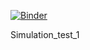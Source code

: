 [![Binder](https://mybinder.org/badge_logo.svg)](https://mybinder.org/v2/gh/othmaneM/Simulation_test_1/master)

Simulation_test_1
